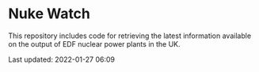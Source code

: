 # Nuke Watch

This repository includes code for retrieving the latest information available on the output of EDF nuclear power plants in the UK.

Last updated: 2022-01-27 06:09